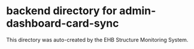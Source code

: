 # backend directory for admin-dashboard-card-sync

This directory was auto-created by the EHB Structure Monitoring System.
